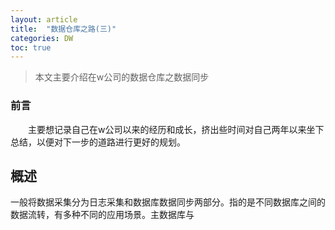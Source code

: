```yaml
---
layout: article
title:  "数据仓库之路(三)"
categories: DW
toc: true
---
```


> 本文主要介绍在w公司的数据仓库之数据同步


### 前言
&emsp;&emsp;主要想记录自己在w公司以来的经历和成长，挤出些时间对自己两年以来坐下总结，以便对下一步的道路进行更好的规划。
## 概述
一般将数据采集分为日志采集和数据库数据同步两部分。指的是不同数据库之间的数据流转，有多种不同的应用场景。主数据库与
